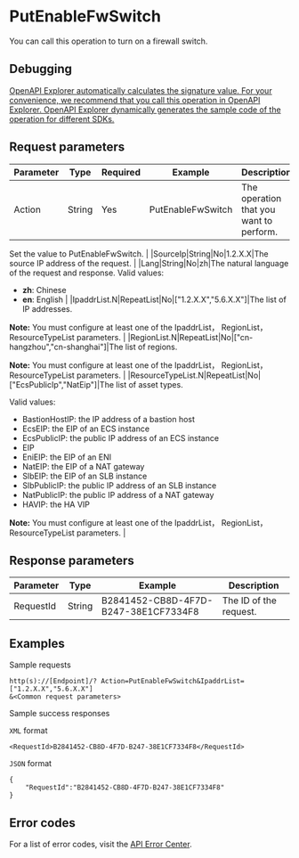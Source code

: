 # PutEnableFwSwitch

You can call this operation to turn on a firewall switch.

## Debugging

[OpenAPI Explorer automatically calculates the signature value. For your convenience, we recommend that you call this operation in OpenAPI Explorer. OpenAPI Explorer dynamically generates the sample code of the operation for different SDKs.](https://api.aliyun.com/#product=Cloudfw&api=PutEnableFwSwitch&type=RPC&version=2017-12-07)

## Request parameters

|Parameter|Type|Required|Example|Description|
|---------|----|--------|-------|-----------|
|Action|String|Yes|PutEnableFwSwitch|The operation that you want to perform.

Set the value to PutEnableFwSwitch. |
|SourceIp|String|No|1.2.X.X|The source IP address of the request. |
|Lang|String|No|zh|The natural language of the request and response. Valid values:

-   **zh**: Chinese
-   **en**: English |
|IpaddrList.N|RepeatList|No|\["1.2.X.X","5.6.X.X"\]|The list of IP addresses.

**Note:** You must configure at least one of the IpaddrList， RegionList， ResourceTypeList parameters. |
|RegionList.N|RepeatList|No|\["cn-hangzhou","cn-shanghai"\]|The list of regions.

**Note:** You must configure at least one of the IpaddrList， RegionList， ResourceTypeList parameters. |
|ResourceTypeList.N|RepeatList|No|\["EcsPublicIp","NatEip"\]|The list of asset types.

Valid values:

-   BastionHostIP: the IP address of a bastion host
-   EcsEIP: the EIP of an ECS instance
-   EcsPublicIP: the public IP address of an ECS instance
-   EIP
-   EniEIP: the EIP of an ENI
-   NatEIP: the EIP of a NAT gateway
-   SlbEIP: the EIP of an SLB instance
-   SlbPublicIP: the public IP address of an SLB instance
-   NatPublicIP: the public IP address of a NAT gateway
-   HAVIP: the HA VIP

**Note:** You must configure at least one of the IpaddrList， RegionList， ResourceTypeList parameters. |

## Response parameters

|Parameter|Type|Example|Description|
|---------|----|-------|-----------|
|RequestId|String|B2841452-CB8D-4F7D-B247-38E1CF7334F8|The ID of the request. |

## Examples

Sample requests

```
http(s)://[Endpoint]/? Action=PutEnableFwSwitch&IpaddrList=["1.2.X.X","5.6.X.X"]
&<Common request parameters>
```

Sample success responses

`XML` format

```
<RequestId>B2841452-CB8D-4F7D-B247-38E1CF7334F8</RequestId>
```

`JSON` format

```
{
    "RequestId":"B2841452-CB8D-4F7D-B247-38E1CF7334F8"
}
```

## Error codes

For a list of error codes, visit the [API Error Center](https://error-center.alibabacloud.com/status/product/Cloudfw).

